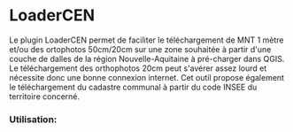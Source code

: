 # LoaderCEN

Le plugin LoaderCEN permet de faciliter le téléchargement de MNT 1 mètre et/ou des ortophotos 50cm/20cm sur une zone souhaitée à partir d'une couche de dalles de la région Nouvelle-Aquitaine à pré-charger dans QGIS. Le téléchargement des orthophotos 20cm peut s'avérer assez lourd et nécessite donc une bonne connexion internet.
Cet outil propose également le téléchargement du cadastre communal à partir du code INSEE du territoire concerné.

### Utilisation:

